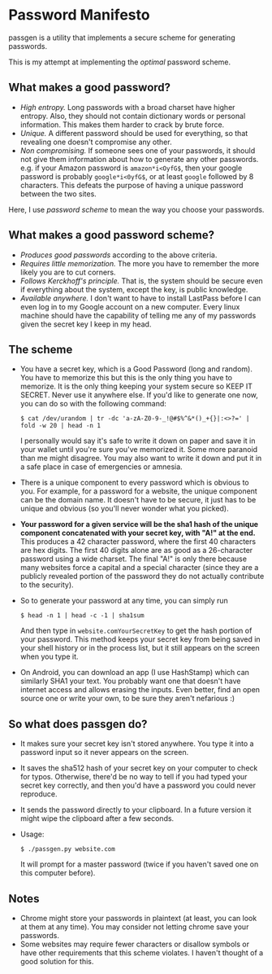 # Password Manifesto
passgen is a utility that implements a secure scheme for generating passwords.

This is my attempt at implementing the *optimal* password scheme.

## What makes a good password?
* *High entropy.* Long passwords with a broad charset have higher entropy. Also,
  they should not contain dictionary words or personal information. This makes
  them harder to crack by brute force.
* *Unique.* A different password should be used for everything, so that revealing
  one doesn't compromise any other.
* *Non compromising.* If someone sees one of your passwords, it should not give
  them information about how to generate any other passwords. e.g. if your Amazon
  password is `amazon*i<OyfG$`, then your google password is probably
  `google*i<0yfG$`, or at least `google` followed by 8 characters. This defeats
  the purpose of having a unique password between the two sites.

Here, I use *password scheme* to mean the way you choose your passwords.

## What makes a good password scheme?
* *Produces good passwords* according to the above criteria.
* *Requires little memorization.* The more you have to remember the more likely
  you are to cut corners.
* *Follows Kerckhoff's principle.* That is, the system should be secure even if
  everything about the system, except the key, is public knowledge.
* *Available anywhere.* I don't want to have to install LastPass before I can
  even log in to my Google account on a new computer. Every linux machine should
  have the capability of telling me any of my passwords given the secret key
  I keep in my head.

## The scheme
* You have a secret key, which is a Good Password (long and random). You have
  to memorize this but this is the only thing you have to memorize. It is the
  only thing keeping your system secure so KEEP IT SECRET. Never use it anywhere
  else. If you'd like to generate one now, you can do so with the following
  command:

  ```
  $ cat /dev/urandom | tr -dc 'a-zA-Z0-9-_!@#$%^&*()_+{}|:<>?=' | fold -w 20 | head -n 1
  ```
  
  I personally would say it's safe to write it down on paper and save it in your
  wallet until you're sure you've memorized it. Some more paranoid than me might
  disagree. You may also want to write it down and put it in a safe place in case
  of emergencies or amnesia.
* There is a unique component to every password which is obvious to you. For
  example, for a password for a website, the unique component can be the domain
  name. It doesn't have to be secure, it just has to be unique and obvious (so
  you'll never wonder what you picked).
* **Your password for a given service will be the sha1 hash of the unique component
  concatenated with your secret key, with "A!" at the end.** This produces a 42
  character password, where the first 40 characters are hex digits. The first 40
  digits alone are as good as a 26-character password using a wide charset. The final
  "A!" is only there because many websites force a capital and a special character
  (since they are a publicly revealed portion of the password they do not actually
  contribute to the security).
* So to generate your password at any time, you can simply run 

  ```$ head -n 1 | head -c -1 | sha1sum```
  
  And then type in `website.comYourSecretKey` to get the hash portion of your password.
  This method keeps your secret key from being saved in your shell history or in the
  process list, but it still appears on the screen when you type it.
* On Android, you can download an app (I use HashStamp) which can similarly SHA1 your text.
  You probably want one that doesn't have internet access and allows erasing the inputs.
  Even better, find an open source one or write your own, to be sure they aren't nefarious :)

## So what does passgen do?
* It makes sure your secret key isn't stored anywhere. You type it into a
  password input so it never appears on the screen.
* It saves the sha512 hash of your secret key on your computer to check for
  typos. Otherwise, there'd be no way to tell if you had typed your secret key
  correctly, and then you'd have a password you could never reproduce.
* It sends the password directly to your clipboard. In a future version it might
  wipe the clipboard after a few seconds.
* Usage: 

  ```$ ./passgen.py website.com``` 

  It will prompt for a master password
  (twice if you haven't saved one on this computer before).
  
## Notes
* Chrome might store your passwords in plaintext (at least, you can look at them at any time).
  You may consider not letting chrome save your passwords.
* Some websites may require fewer characters or disallow symbols or have other requirements
  that this scheme violates. I haven't thought of a good solution for this.

